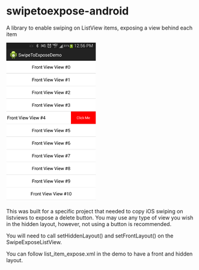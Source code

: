 swipetoexpose-android
=====================

A library to enable swiping on ListView items, exposing a view behind each item

![ScreenShot](screenshots/swipe_to_expose.png)

This was built for a specific project that needed to copy iOS swiping on listviews to expose a delete button. 
You may use any type of view you wish in the hidden layout, however, not using a button is recommended.

You will need to call setHiddenLayout() and setFrontLayout() on the SwipeExposeListView.

You can follow list_item_expose.xml in the demo to have a front and hidden layout.
